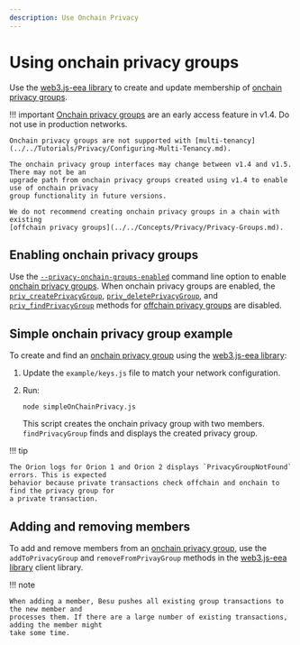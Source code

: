 ```yaml
---
description: Use Onchain Privacy
---
```


# Using onchain privacy groups

Use the [web3.js-eea library](https://github.com/PegaSysEng/web3js-eea) to create and update
membership of [onchain privacy groups](../../Concepts/Privacy/Onchain-PrivacyGroups.md).

!!! important
    [Onchain privacy groups](../../Concepts/Privacy/Onchain-PrivacyGroups.md) are an early access
    feature in v1.4. Do not use in production networks.
    
    Onchain privacy groups are not supported with [multi-tenancy](../../Tutorials/Privacy/Configuring-Multi-Tenancy.md).

    The onchain privacy group interfaces may change between v1.4 and v1.5. There may not be an
    upgrade path from onchain privacy groups created using v1.4 to enable use of onchain privacy
    group functionality in future versions.

    We do not recommend creating onchain privacy groups in a chain with existing
    [offchain privacy groups](../../Concepts/Privacy/Privacy-Groups.md).

## Enabling onchain privacy groups

Use the [`--privacy-onchain-groups-enabled`](../../Reference/CLI/CLI-Syntax.md#privacy-onchain-groups-enabled)
command line option to enable [onchain privacy groups](../../Concepts/Privacy/Onchain-PrivacyGroups.md).
When onchain privacy groups are enabled, the [`priv_createPrivacyGroup`](../../Reference/API-Methods.md#priv_createprivacygroup),
[`priv_deletePrivacyGroup`](../../Reference/API-Methods.md#priv_deleteprivacygroup),
and [`priv_findPrivacyGroup`](../../Reference/API-Methods.md#priv_findprivacygroup) methods for
[offchain privacy groups](../../Concepts/Privacy/Privacy-Groups.md) are disabled.

## Simple onchain privacy group example

To create and find an [onchain privacy group](../../Concepts/Privacy/Onchain-PrivacyGroups.md) using
the [web3.js-eea library](https://github.com/PegaSysEng/web3js-eea):

1. Update the `example/keys.js` file to match your network configuration.

1. Run:

    ```
    node simpleOnChainPrivacy.js
    ```

    This script creates the onchain privacy group with two members. `findPrivacyGroup` finds and
    displays the created privacy group.

!!! tip

    The Orion logs for Orion 1 and Orion 2 displays `PrivacyGroupNotFound` errors. This is expected
    behavior because private transactions check offchain and onchain to find the privacy group for
    a private transaction.

## Adding and removing members

To add and remove members from an [onchain privacy group](../../Concepts/Privacy/Onchain-PrivacyGroups.md),
use the `addToPrivacyGroup` and `removeFromPrivayGroup` methods in the [web3.js-eea library](https://github.com/PegaSysEng/web3js-eea)
client library.

!!! note

    When adding a member, Besu pushes all existing group transactions to the new member and
    processes them. If there are a large number of existing transactions, adding the member might
    take some time.
